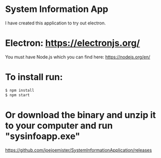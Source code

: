 # System Information App

I have created this application to try out electron.

# Electron: https://electronjs.org/

You must have Node.js which you can find here: https://nodejs.org/en/

# To install run: 
```sh
$ npm install
$ npm start
```

# Or download the binary and unzip it to your computer and run "sysinfoapp.exe"

https://github.com/joejoemister/SystemInformationApplication/releases
